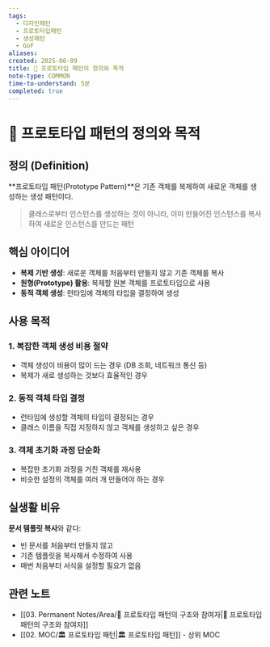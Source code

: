 ```yaml
---
tags:
  - 디자인패턴
  - 프로토타입패턴
  - 생성패턴
  - GoF
aliases: 
created: 2025-06-09
title: 📝 프로토타입 패턴의 정의와 목적
note-type: COMMON
time-to-understand: 5분
completed: true
---
```


# 📝 프로토타입 패턴의 정의와 목적

## 정의 (Definition)

**프로토타입 패턴(Prototype Pattern)**은 기존 객체를 복제하여 새로운 객체를 생성하는 생성 패턴이다.

> 클래스로부터 인스턴스를 생성하는 것이 아니라, 이미 만들어진 인스턴스를 복사하여 새로운 인스턴스를 만드는 패턴

## 핵심 아이디어

- **복제 기반 생성**: 새로운 객체를 처음부터 만들지 않고 기존 객체를 복사
- **원형(Prototype) 활용**: 복제할 원본 객체를 프로토타입으로 사용
- **동적 객체 생성**: 런타임에 객체의 타입을 결정하여 생성

## 사용 목적

### 1. 복잡한 객체 생성 비용 절약
- 객체 생성이 비용이 많이 드는 경우 (DB 조회, 네트워크 통신 등)
- 복제가 새로 생성하는 것보다 효율적인 경우

### 2. 동적 객체 타입 결정
- 런타임에 생성할 객체의 타입이 결정되는 경우
- 클래스 이름을 직접 지정하지 않고 객체를 생성하고 싶은 경우

### 3. 객체 초기화 과정 단순화
- 복잡한 초기화 과정을 거친 객체를 재사용
- 비슷한 설정의 객체를 여러 개 만들어야 하는 경우

## 실생활 비유

**문서 템플릿 복사**와 같다:
- 빈 문서를 처음부터 만들지 않고
- 기존 템플릿을 복사해서 수정하여 사용
- 매번 처음부터 서식을 설정할 필요가 없음

## 관련 노트
- [[03. Permanent Notes/Area/📝 프로토타입 패턴의 구조와 참여자|📝 프로토타입 패턴의 구조와 참여자]]
- [[02. MOC/🏛️ 프로토타입 패턴|🏛️ 프로토타입 패턴]] - 상위 MOC 